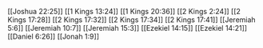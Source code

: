 [[Joshua 22:25]]
[[1 Kings 13:24]]
[[1 Kings 20:36]]
[[2 Kings 2:24]]
[[2 Kings 17:28]]
[[2 Kings 17:32]]
[[2 Kings 17:34]]
[[2 Kings 17:41]]
[[Jeremiah 5:6]]
[[Jeremiah 10:7]]
[[Jeremiah 15:3]]
[[Ezekiel 14:15]]
[[Ezekiel 14:21]]
[[Daniel 6:26]]
[[Jonah 1:9]]
